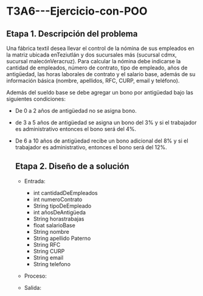 # T3A6---Ejercicio-con-POO

## Etapa 1. Descripción del problema
Una fábrica textil desea llevar el control de la nómina de sus empleados
en la matriz ubicada enTeziutlán y dos sucursales más (sucursal cdmx,
sucursal malecónVeracruz). Para calcular la nómina debe indicarse la 
cantidad de empleados, número de contrato, tipo de empleado, años de 
antigüedad, las horas laborales de contrato y el salario base, además
de su información básica (nombre, apellidos, RFC, CURP, email y teléfono).

Además del sueldo base se debe agregar un bono por antigüedad bajo las 
siguientes condiciones:

- De 0 a 2 años de antigüedad no se asigna bono.
- de 3 a 5 años de antigüedad se asigna un bono del 3% y si el trabajador es administrativo entonces
  el bono será del 4%.
- De 6 a 10 años de antigüedad recibe un bono adicional del 8% y si el trabajador es administrativo,
  entonces el bono será del 12%.
  
  ## Etapa 2. Diseño de a solución
  - Entrada:
     - int cantidadDeEmpleados
     - int numeroContrato
     - String tipoDeEmpleado
     - int añosDeAntigüeda
     - String horastrabajas
     - float salarioBase
     - String nombre
     - String apellido Paterno
     - String RFC
     - String CURP
     - String email
     - String telefono
  - Proceso:
  
  - Salida:
